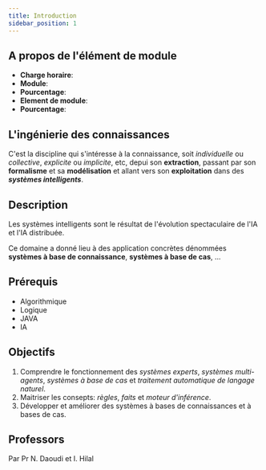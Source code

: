 ```yaml
---
title: Introduction
sidebar_position: 1
---
```


## A propos de l'élément de module

- **Charge horaire**:
- **Module**:
- **Pourcentage**:
- **Element de module**:
- **Pourcentage**:

## L'ingénierie des connaissances

C'est la discipline qui s'intéresse à la connaissance, soit _individuelle_ ou _collective_, _explicite_ ou _implicite_, etc, depui son **extraction**, passant par son **formalisme** et sa **modélisation** et allant vers son **exploitation** dans des _**systèmes intelligents**_.

## Description

Les systèmes intelligents sont le résultat de l'évolution spectaculaire de l'IA et l'IA distribuée.

Ce domaine a donné lieu à des application concrètes dénommées **systèmes à base de connaissance**, **systèmes à base de cas**, ...

## Prérequis

- Algorithmique
- Logique
- JAVA
- IA

## Objectifs

1. Comprendre le fonctionnement des _systèmes experts_, _systèmes multi-agents_, _systèmes à base de cas_ et _traitement automatique de langage naturel_.
2. Maitriser les consepts: _règles_, _faits_ et _moteur d'inférence_.
3. Développer et améliorer des systèmes à bases de connaissances et à bases de cas.

## Professors

Par Pr N. Daoudi et I. Hilal
